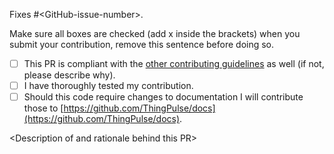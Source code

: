 Fixes #\<GitHub-issue-number\>.

Make sure all boxes are checked (add x inside the brackets) when you submit your contribution, remove this sentence before doing so.

- [ ] This PR is compliant with the [other contributing guidelines](https://github.com/ThingPulse/esp8266-weather-station-color/blob/master/CONTRIBUTING.md) as well (if not, please describe why).
- [ ] I have thoroughly tested my contribution.
- [ ] Should this code require changes to documentation I will contribute those to [https://github.com/ThingPulse/docs](https://github.com/ThingPulse/docs).

\<Description of and rationale behind this PR\>
